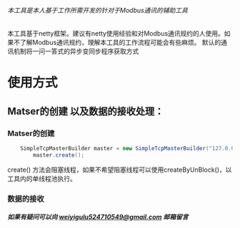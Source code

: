 ###### 本工具是本人基于工作所需开发的针对于Modbus通讯的辅助工具


本工具基于netty框架。建议有netty使用经验和对Modbus通讯规约的人使用。如果不了解Modbus通讯规约，理解本工具的工作流程可能会有些麻烦。
默认的通讯机制将一问一答式的异步变同步程序获取方式

# 使用方式 

## Matser的创建 以及数据的接收处理：

### Matser的创建 

```java
	SimpleTcpMasterBuilder master = new SimpleTcpMasterBuilder("127.0.0.1", 5002);
		master.create();
```

create() 方法会阻塞线程，如果不希望阻塞线程可以使用createByUnBlock()，以工具内的单线程池执行。

### 数据的接收


##### 如果有疑问可以向 weiyigulu524710549@gmail.com  邮箱留言

